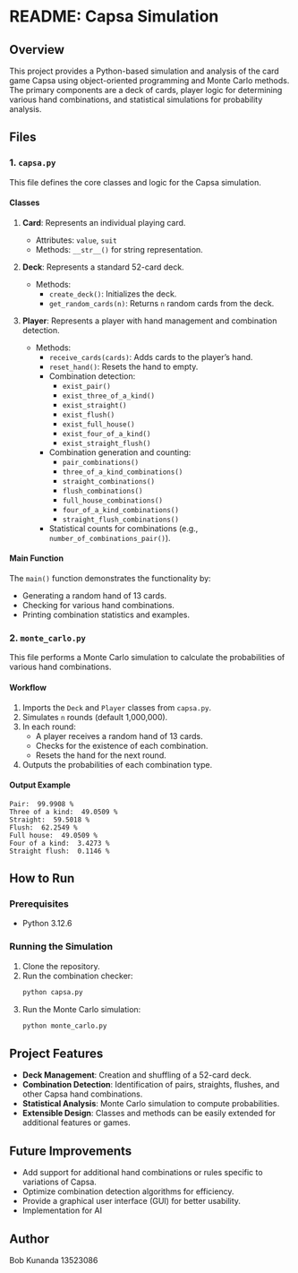 # README: Capsa Simulation

## Overview
This project provides a Python-based simulation and analysis of the card game Capsa using object-oriented programming and Monte Carlo methods. The primary components are a deck of cards, player logic for determining various hand combinations, and statistical simulations for probability analysis.

## Files

### 1. `capsa.py`
This file defines the core classes and logic for the Capsa simulation.

#### Classes

1. **Card**: Represents an individual playing card.
   - Attributes: `value`, `suit`
   - Methods: `__str__()` for string representation.

2. **Deck**: Represents a standard 52-card deck.
   - Methods:
     - `create_deck()`: Initializes the deck.
     - `get_random_cards(n)`: Returns `n` random cards from the deck.

3. **Player**: Represents a player with hand management and combination detection.
   - Methods:
     - `receive_cards(cards)`: Adds cards to the player’s hand.
     - `reset_hand()`: Resets the hand to empty.
     - Combination detection:
       - `exist_pair()`
       - `exist_three_of_a_kind()`
       - `exist_straight()`
       - `exist_flush()`
       - `exist_full_house()`
       - `exist_four_of_a_kind()`
       - `exist_straight_flush()`
     - Combination generation and counting:
       - `pair_combinations()`
       - `three_of_a_kind_combinations()`
       - `straight_combinations()`
       - `flush_combinations()`
       - `full_house_combinations()`
       - `four_of_a_kind_combinations()`
       - `straight_flush_combinations()`
     - Statistical counts for combinations (e.g., `number_of_combinations_pair()`).

#### Main Function
The `main()` function demonstrates the functionality by:
- Generating a random hand of 13 cards.
- Checking for various hand combinations.
- Printing combination statistics and examples.

### 2. `monte_carlo.py`
This file performs a Monte Carlo simulation to calculate the probabilities of various hand combinations.

#### Workflow
1. Imports the `Deck` and `Player` classes from `capsa.py`.
2. Simulates `n` rounds (default 1,000,000).
3. In each round:
   - A player receives a random hand of 13 cards.
   - Checks for the existence of each combination.
   - Resets the hand for the next round.
4. Outputs the probabilities of each combination type.

#### Output Example
```
Pair:  99.9908 %
Three of a kind:  49.0509 %
Straight:  59.5018 %
Flush:  62.2549 %
Full house:  49.0509 %
Four of a kind:  3.4273 %
Straight flush:  0.1146 %
```

## How to Run

### Prerequisites
- Python 3.12.6

### Running the Simulation
1. Clone the repository.
2. Run the combination checker:
   ```bash
   python capsa.py
   ```
3. Run the Monte Carlo simulation:
   ```bash
   python monte_carlo.py
   ```

## Project Features
- **Deck Management**: Creation and shuffling of a 52-card deck.
- **Combination Detection**: Identification of pairs, straights, flushes, and other Capsa hand combinations.
- **Statistical Analysis**: Monte Carlo simulation to compute probabilities.
- **Extensible Design**: Classes and methods can be easily extended for additional features or games.

## Future Improvements
- Add support for additional hand combinations or rules specific to variations of Capsa.
- Optimize combination detection algorithms for efficiency.
- Provide a graphical user interface (GUI) for better usability.
- Implementation for AI

## Author
Bob Kunanda
13523086


